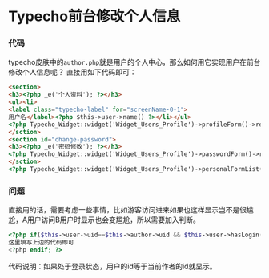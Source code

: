 # Typecho前台修改个人信息

### 代码

typecho皮肤中的`author.php`就是用户的个人中心，那么如何用它实现用户在前台修改个人信息呢？
直接用如下代码即可：
```html
<section>
<h3><?php _e('个人资料'); ?></h3>
<ul><li>
<label class="typecho-label" for="screenName-0-1">
用户名</label><?php $this->user->name() ?></li></ul>
<?php Typecho_Widget::widget('Widget_Users_Profile')->profileForm()->render(); ?>
</sction>
<section id="change-password">
<h3><?php _e('密码修改'); ?></h3>
<?php Typecho_Widget::widget('Widget_Users_Profile')->passwordForm()->render(); ?>
</sction>
<?php Typecho_Widget::widget('Widget_Users_Profile')->personalFormList(); ?>
```

### 问题
直接用的话，需要考虑一些事情，比如游客访问进来如果也这样显示岂不是很尴尬，A用户访问B用户时显示也会变尴尬，所以需要加入判断。
```php
<?php if($this->user->uid==$this->author->uid && $this->user->hasLogin()): ?>
这里填写上边的代码即可
<?php endif; ?>
```
代码说明：如果处于登录状态，用户的id等于当前作者的id就显示。



